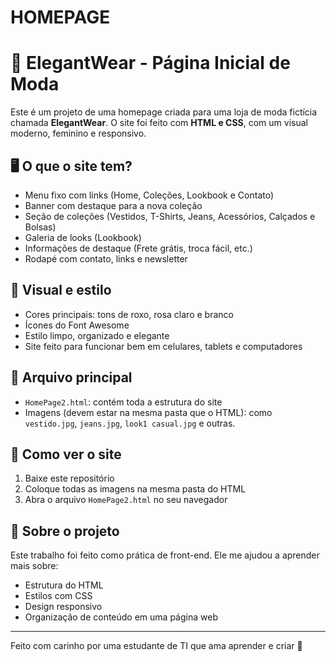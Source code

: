 # HOMEPAGE

# 🌸 ElegantWear - Página Inicial de Moda

Este é um projeto de uma homepage criada para uma loja de moda fictícia chamada **ElegantWear**. O site foi feito com **HTML e CSS**, com um visual moderno, feminino e responsivo.

## 🖥️ O que o site tem?

- Menu fixo com links (Home, Coleções, Lookbook e Contato)
- Banner com destaque para a nova coleção
- Seção de coleções (Vestidos, T-Shirts, Jeans, Acessórios, Calçados e Bolsas)
- Galeria de looks (Lookbook)
- Informações de destaque (Frete grátis, troca fácil, etc.)
- Rodapé com contato, links e newsletter

## 🎨 Visual e estilo

- Cores principais: tons de roxo, rosa claro e branco
- Ícones do Font Awesome
- Estilo limpo, organizado e elegante
- Site feito para funcionar bem em celulares, tablets e computadores

## 📂 Arquivo principal

- `HomePage2.html`: contém toda a estrutura do site
- Imagens (devem estar na mesma pasta que o HTML): como `vestido.jpg`, `jeans.jpg`, `look1 casual.jpg` e outras.

## 🚀 Como ver o site

1. Baixe este repositório
2. Coloque todas as imagens na mesma pasta do HTML
3. Abra o arquivo `HomePage2.html` no seu navegador

## 📘 Sobre o projeto

Este trabalho foi feito como prática de front-end. Ele me ajudou a aprender mais sobre:

- Estrutura do HTML
- Estilos com CSS
- Design responsivo
- Organização de conteúdo em uma página web

---

Feito com carinho por uma estudante de TI que ama aprender e criar 🌟
